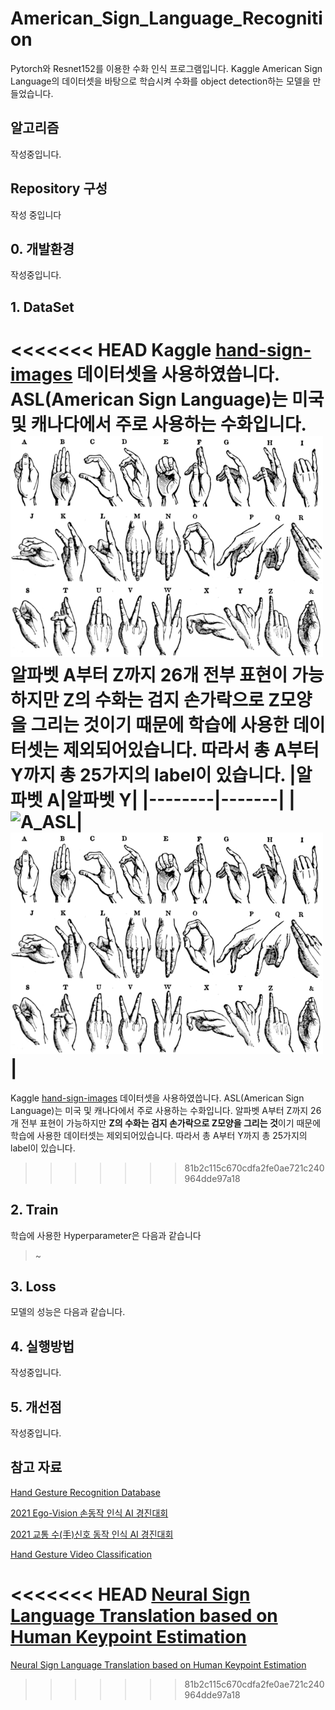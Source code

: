 # American_Sign_Language_Recognition

 Pytorch와 Resnet152를 이용한 수화 인식 프로그램입니다. Kaggle American Sign Language의 데이터셋을 바탕으로 학습시켜 수화를 object detection하는 모델을 만들었습니다.


## 알고리즘
 작성중입니다.
 
## Repository 구성
 작성 중입니다
 
## 0. 개발환경
 작성중입니다.

## 1. DataSet
<<<<<<< HEAD
 Kaggle [hand-sign-images](https://www.kaggle.com/datasets/ash2703/handsignimages) 데이터셋을 사용하였씁니다. ASL(American Sign Language)는 미국 및 캐나다에서 주로 사용하는 수화입니다.
 ![ASL](/image/ASL.png)
 알파벳 A부터 Z까지 26개 전부 표현이 가능하지만 **Z의 수화는 검지 손가락으로 Z모양을 그리는 것**이기 때문에 학습에 사용한 데이터셋는 제외되어있습니다. 따라서 총 A부터 Y까지 총 25가지의 label이 있습니다.
 |알파벳 A|알파벳 Y|
 |--------|-------|
 |![A_ASL](/image/A_ASL.png)|![Y_ASL](/image/ASL.png)|
=======
 Kaggle [hand-sign-images](https://www.kaggle.com/datasets/ash2703/handsignimages) 데이터셋을 사용하였씁니다. ASL(American Sign Language)는 미국 및 캐나다에서 주로 사용하는 수화입니다. 알파벳 A부터 Z까지 26개 전부 표현이 가능하지만 **Z의 수화는 검지 손가락으로 Z모양을 그리는 것**이기 때문에 학습에 사용한 데이터셋는 제외되어있습니다. 따라서 총 A부터 Y까지 총 25가지의 label이 있습니다.
 
>>>>>>> 81b2c115c670cdfa2fe0ae721c240964dde97a18
## 2. Train
 학습에 사용한 Hyperparameter은 다음과 같습니다
  > ~

## 3. Loss
 모델의 성능은 다음과 같습니다.

## 4. 실행방법
 작성중입니다.
 
## 5. 개선점
 작성중입니다.

 
## 참고 자료
[Hand Gesture Recognition Database](https://www.kaggle.com/datasets/gti-upm/leapgestrecog/code)

[2021 Ego-Vision 손동작 인식 AI 경진대회](https://dacon.io/competitions/official/235805/overview/description)

[2021 교통 수(手)신호 동작 인식 AI 경진대회](https://dacon.io/competitions/official/235806/overview/description)

[Hand Gesture Video Classification](https://www.kaggle.com/competitions/handgesturevideoclassification)

<<<<<<< HEAD
[Neural Sign Language Translation based on Human Keypoint Estimation](https://rladuddms.tistory.com/94)
=======
[Neural Sign Language Translation based on Human Keypoint Estimation](https://rladuddms.tistory.com/94)

>>>>>>> 81b2c115c670cdfa2fe0ae721c240964dde97a18
